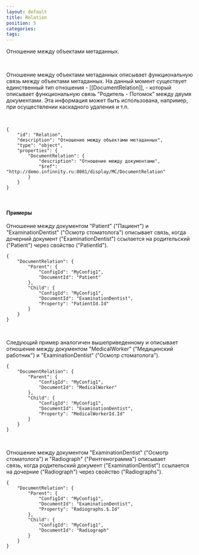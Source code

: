 ```yaml
---
layout: default
title: Relation
position: 5
categories: 
tags: 
---
```


Отношение между объектами метаданных.

   

Отношение между объектами метаданных описывает функциональную связь между объектами метаданных. На данный момент существует единственный тип отношения - [[DocumentRelation]], - который описывает функциональную связь "Родитель - Потомок" между двумя документами. Эта информация может быть использована, например, при осуществлении каскадного удаления и т.п.

   

```
{
	"id": "Relation",
	"description": "Отношение между объектами метаданных",
	"type": "object",
	"properties": {
		"DocumentRelation": {
			"description": "Отношение между документами",
			"$ref": "http://demo.infinnity.ru:8081/display/MC/DocumentRelation"
		}
	}
}
```

   

#### Примеры

Отношение между документом "Patient" ("Пациент") и "ExaminationDentist" ("Осмотр стоматолога") описывает связь, когда дочерний документ ("ExaminationDentist") ссылается на родительский ("Patient") через свойство ("PatientId").

```
{
	"DocumentRelation": {
		"Parent": {
			"ConfigId": "MyConfig1",
			"DocumentId": "Patient"
		},
		"Child": {
			"ConfigId": "MyConfig1",
			"DocumentId": "ExaminationDentist",
			"Property": "PatientId.Id"
		}
	}
}
```

   

Следующий пример аналогичен вышеприведенному и описывает отношение между документом "MedicalWorker" ("Медицинский работник") и "ExaminationDentist" ("Осмотр стоматолога").

```
{
	"DocumentRelation": {
		"Parent": {
			"ConfigId": "MyConfig1",
			"DocumentId": "MedicalWorker"
		},
		"Child": {
			"ConfigId": "MyConfig1",
			"DocumentId": "ExaminationDentist",
			"Property": "MedicalWorkerId.Id"
		}
	}
}
```

   

Отношение между документом "ExaminationDentist" ("Осмотр стоматолога") и "Radiograph" ("Рентгенограмма") описывает связь, когда родительский документ ("ExaminationDentist") ссылается на дочерние ("Radiograph") через свойство ("Radiographs").

```
{
	"DocumentRelation": {
		"Parent": {
			"ConfigId": "MyConfig1",
			"DocumentId": "ExaminationDentist",
			"Property": "Radiographs.$.Id"
		},
		"Child": {
			"ConfigId": "MyConfig1",
			"DocumentId": "Radiograph"
		}
	}
}
```

 

 

